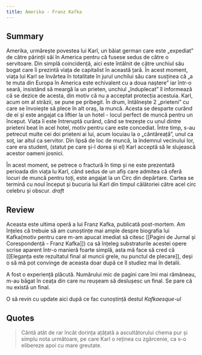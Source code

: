 ```yaml
---
title: Amerika - Franz Kafka
---
```

## Summary
 Amerika, urmărește povestea lui Karl, un băiat german care este „expediat” de către părinții săi în America pentru că fusese sedus de către o servitoare.
  Din simplă coincidență, aici este întâlnit de către unchiul său bogat care îi prezintă viața de capitalist în această țară. În acest moment, viața lui Karl se învârtea în totalitate în jurul unchilui său care susținea că „a te muta din Europa în America este echivalent cu a doua naștere” iar într-o seară, insistând să meargă la un prieten, unchiul „înduplecat” îl informează că se dezice de acesta, din motiv că nu a acceptat protecția acestuia. Karl, acum om al străzii, se pune pe pribegit.  În drum,  întâlnește  2 „prieteni” cu care se învoiește să plece în alt oraș, la muncă. Acesta se desparte curând de ei și este angajat ca liftier la un hotel - locul perfect de muncă pentru un început. Viața îi este întreruptă curând, când se trezește cu unul dintre prieteni beat în acel hotel, motiv pentru care este concediat. 
  Între timp, s-au petrecut multe cei doi prieteni ai lui, acum locuiau la o „cântăreață”, unul ca soț, iar altul ca servitor.
  Din lipsă de loc de muncă, la îndemnul vecinului lor, care era student, (statut pe care și-l dorea și el) Karl acceptă să le slujească acestor oameni  josnici.
  
  În acest moment, se petrece o fractură în timp și ne este prezentată perioada din viața lu Karl, când sedus de un afiș care admitea că oferă locuri de muncă pentru toți, este angajat la un Circ din depărtare. 
  Cartea se termină cu noul început și bucuria lui Karl din timpul călătoriei către acel circ celebru și obscur. *draft*

## Review
Aceasta este ultima operă a lui Franz Kafka, publicată post-mortem. Am înțeles că trebuie să am cunoștințe mai ample despre biografia lui Kafka(motiv pentru care m-am apucat imediat să citesc [[Pagini de Jurnal și Corespondență - Franz Kafka]]) ca să înțeleg substraturile acestei opere scrise aparent într-o manieră foarte simplă, asta mă face să cred că [[Eleganța este rezultatul final al muncii grele, nu punctul de plecare]], deși o să mă pot convinge de aceasta doar după ce îl studiez mai în detalii.

A fost o experiență plăcută. Numărului mic de pagini care îmi mai rămâneau, m-au băgat în ceața din care nu reușeam să deslușesc un final. Se pare că nu există un final.

O să revin cu update aici după ce fac cunoștință destul *Kafkaesque-ul*

## Quotes
> Cântă atât de rar încât dorința ațâțată a ascultătorului chema pur și simplu nota următoare, pe care Karl o reținea cu zgârcenie, ca s-o elibereze apoi cu mare greutate.


